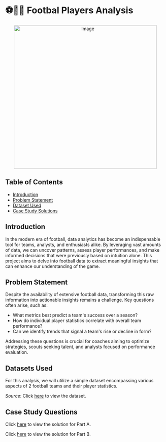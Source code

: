 # ⚽🏉🎱 Footbal Players Analysis
<p align="center">
<img src="super-bowl.png" alt="Image" width="450" height="450">


## Table of Contents
  - [Introduction](#introduction)
  - [Problem Statement](#problem-statement)
  - [Dataset Used](#datasets-used)
  - [Case Study Solutions](#case-study-solutions)
  
## Introduction
In the modern era of football, data analytics has become an indispensable tool for teams, analysts, and enthusiasts alike. By leveraging vast amounts of data, we can uncover patterns, assess player performances, and make informed decisions that were previously based on intuition alone. This project aims to delve into football data to extract meaningful insights that can enhance our understanding of the game.

## Problem Statement
Despite the availability of extensive football data, transforming this raw information into actionable insights remains a challenge. Key questions often arise, such as:

- What metrics best predict a team's success over a season?
- How do individual player statistics correlate with overall team performance?
- Can we identify trends that signal a team's rise or decline in form?

Addressing these questions is crucial for coaches aiming to optimize strategies, scouts seeking talent, and analysts focused on performance evaluation.

## Datasets Used
For this analysis, we will utilize a simple dataset encompassing various aspects of 2 football teams and their player statistics. 

*Source*: Click [here](data.csv) to view the dataset.


## Case Study Questions 
  
Click [here](https://github.com/Akama-EO/sql-portfolio-projects/blob/main/Football%20Data%20Analysis/Solution%20(Part%20A).md) to view the solution for Part A.
  
Click [here](https://github.com/Akama-EO/sql-portfolio-projects/blob/main/Football%20Data%20Analysis/Solution%20(Part%20B).md) to view the solution for Part B.
